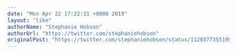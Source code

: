 ```yaml
---
date: "Mon Apr 22 17:22:31 +0000 2019"
layout: "like"
authorName: "Stephanie Hobson"
authorUrl: "https://twitter.com/stephaniehobson"
originalPost: "https://twitter.com/stephaniehobson/status/1120377355195731973"
---
```

